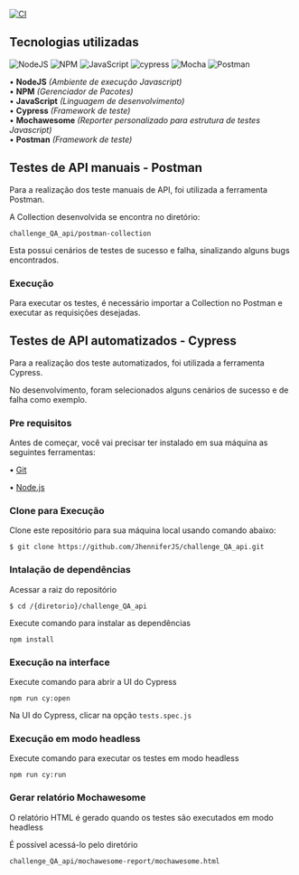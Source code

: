 [![CI](https://github.com/JhenniferJS/challenge_QA_api/actions/workflows/main.yml/badge.svg)](https://github.com/JhenniferJS/challenge_QA_api/actions/workflows/main.yml)

## Tecnologias utilizadas
![NodeJS](https://img.shields.io/badge/node.js-6DA55F?style=for-the-badge&logo=node.js&logoColor=white)
![NPM](https://img.shields.io/badge/NPM-%23000000.svg?style=for-the-badge&logo=npm&logoColor=white)
![JavaScript](https://img.shields.io/badge/javascript-%23323330.svg?style=for-the-badge&logo=javascript&logoColor=%23F7DF1E)
![cypress](https://img.shields.io/badge/-cypress-%23E5E5E5?style=for-the-badge&logo=cypress&logoColor=058a5e)
![Mocha](https://img.shields.io/badge/-mochawesome-%238D6748?style=for-the-badge&logo=mocha&logoColor=white)
![Postman](https://img.shields.io/badge/Postman-FF6C37?style=for-the-badge&logo=postman&logoColor=white)


• **NodeJS** *(Ambiente de execução Javascript)*
<br/>
• **NPM** *(Gerenciador de Pacotes)*
<br/>
• **JavaScript** *(Linguagem de desenvolvimento)*
<br/>
• **Cypress** *(Framework de teste)*
<br/>
• **Mochawesome** *(Reporter personalizado para estrutura de testes Javascript)*
<br/>
• **Postman** *(Framework de teste)*

## Testes de API manuais - Postman

Para a realização dos teste manuais de API, foi utilizada a ferramenta Postman.

A Collection desenvolvida se encontra no diretório: 
```
challenge_QA_api/postman-collection
```
Esta possui cenários de testes de sucesso e falha, sinalizando alguns bugs encontrados.

### Execução

Para executar os testes, é necessário importar a Collection no Postman e executar as requisições desejadas.

## Testes de API automatizados - Cypress

Para a realização dos teste automatizados, foi utilizada a ferramenta Cypress.

No desenvolvimento, foram selecionados alguns cenários de sucesso e de falha como exemplo.

### Pre requisitos

Antes de começar, você vai precisar ter instalado em sua máquina as seguintes ferramentas:

• [Git](https://git-scm.com/)

• [Node.js](https://nodejs.org/en/)

### Clone para Execução

Clone este repositório para sua máquina local usando comando abaixo:

```
$ git clone https://github.com/JhenniferJS/challenge_QA_api.git
```

### Intalação de dependências

Acessar a raiz do repositório
```
$ cd /{diretorio}/challenge_QA_api
```
Execute comando para instalar as dependências

```
npm install
```

### Execução na interface

Execute comando para abrir a UI do Cypress
```
npm run cy:open
```

Na UI do Cypress, clicar na opção `tests.spec.js`

### Execução em modo headless

Execute comando para executar os testes em modo headless
```
npm run cy:run
```

### Gerar relatório Mochawesome

O relatório HTML é gerado quando os testes são executados em modo headless

É possível acessá-lo pelo diretório

```
challenge_QA_api/mochawesome-report/mochawesome.html
```